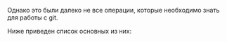 Однако это были далеко не все операции, которые необходимо знать для работы с git.

Ниже приведен список основных из них:
